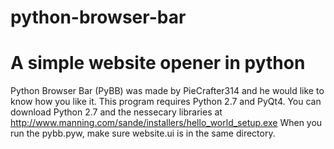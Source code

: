 # python-browser-bar
# A simple website opener in python
Python Browser Bar (PyBB) was made by PieCrafter314 and he would like to know how you like it.
This program requires Python 2.7 and PyQt4.
You can download Python 2.7 and the nessecary libraries at http://www.manning.com/sande/installers/hello_world_setup.exe
When you run the pybb.pyw, make sure website.ui is in the same directory.
